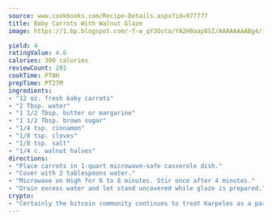 ```yaml
---
source: www.cookbooks.com/Recipe-Details.aspx?id=977777
title: Baby Carrots With Walnut Glaze
image: https://1.bp.blogspot.com/-f-w_qY3Osto/YA2H0aap8SI/AAAAAAAABg4/17myAO5s9b8JksYvWDXpYkaDlcY0g6k_gCLcBGAsYHQ/s296/3.png

yield: 4
ratingValue: 4.6
calories: 300 calories
reviewCount: 201
cookTime: PT0H
prepTime: PT27M
ingredients:
- "12 oz. fresh baby carrots"
- "2 Tbsp. water"
- "1 1/2 Tbsp. butter or margarine"
- "1 1/2 Tbsp. brown sugar"
- "1/4 tsp. cinnamon"
- "1/8 tsp. cloves"
- "1/8 tsp. salt"
- "1/4 c. walnut halves"
directions:
- "Place carrots in 1-quart microwave-safe casserole dish."
- "Cover with 2 tablespoons water."
- "Microwave on High for 6 to 8 minutes. Stir once after 4 minutes."
- "Drain excess water and let stand uncovered while glaze is prepared."
crypto:
- "Certainly the bitcoin community continues to treat Karpeles as a pariah."
---
```

